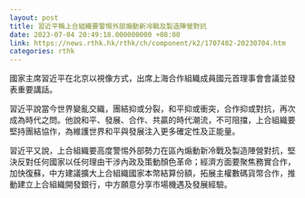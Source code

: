 ```yaml
---
layout: post
title: 習近平稱上合組織要警惕外部煽動新冷戰及製造陣營對抗
date: 2023-07-04 20:49:18.000000000 +08:00
link: https://news.rthk.hk/rthk/ch/component/k2/1707482-20230704.htm
categories: rthk
---
```


國家主席習近平在北京以視像方式，出席上海合作組織成員國元首理事會會議並發表重要講話。

習近平說當今世界變亂交織，團結抑或分裂，和平抑或衝突，合作抑或對抗，再次成為時代之問。他說和平、發展、合作、共贏的時代潮流，不可阻擋，上合組織要堅持團結協作，為維護世界和平與發展注入更多確定性及正能量。

習近平又說，上合組織要高度警惕外部勢力在區內煽動新冷戰及製造陣營對抗，堅決反對任何國家以任何理由干涉內政及策動顏色革命；經濟方面要聚焦務實合作，加快復蘇，中方建議擴大上合組織國家本幣結算份額，拓展主權數碼貨幣合作，推動建立上合組織開發銀行，中方願意分享市場機遇及發展經驗。
